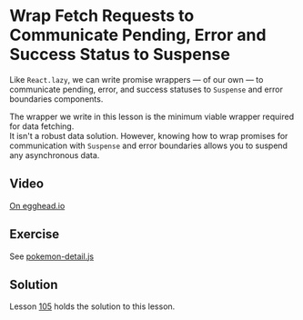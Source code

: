 # Wrap Fetch Requests to Communicate Pending, Error and Success Status to Suspense

Like `React.lazy`, we can write promise wrappers — of our own — to communicate pending, error, and success statuses to `Suspense` and error boundaries components.

The wrapper we write in this lesson is the minimum viable wrapper required for data fetching.  
It isn't a robust data solution.
However, knowing how to wrap promises for communication with `Suspense` and error boundaries allows you to suspend any asynchronous data.

## Video

[On egghead.io](https://egghead.io/lessons/react-wrap-fetch-requests-to-communicate-pending-error-and-success-status-to-suspense?af=1x80ad)

## Exercise

See [pokemon-detail.js](pokemon-detail.js)

## Solution

Lesson [105](../105) holds the solution to this lesson.
